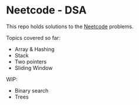 # Neetcode - DSA 

This repo holds solutions to the [Neetcode](https://neetcode.io/practice) problems.

Topics covered so far:
- Array & Hashing
- Stack
- Two pointers
- Sliding Window

WIP:
- Binary search
- Trees

